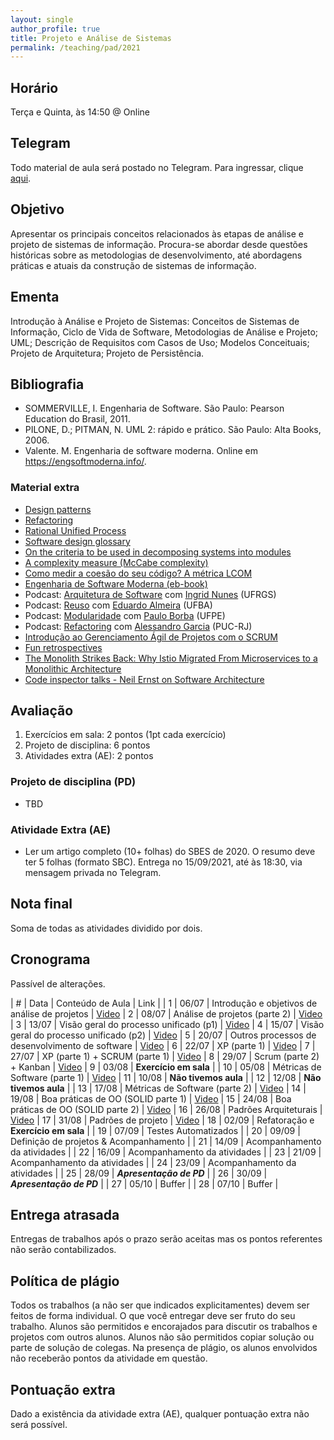 ```yaml
---
layout: single
author_profile: true
title: Projeto e Análise de Sistemas
permalink: /teaching/pad/2021
---
```


## Horário

Terça e Quinta, às 14:50 @ Online

## Telegram

Todo material de aula será postado no Telegram. Para ingressar, clique [aqui](https://t.me/joinchat/bQcK42rMAxJhZGRh).

## Objetivo

Apresentar os principais conceitos relacionados às etapas de análise e projeto de sistemas de informação. Procura-se abordar desde questões históricas sobre as metodologias de desenvolvimento, até abordagens práticas e atuais da construção de sistemas de informação.

## Ementa

Introdução à Análise e Projeto de Sistemas: Conceitos de Sistemas de Informação, Ciclo de Vida de Software, Metodologias de Análise e Projeto; UML; Descrição de Requisitos com Casos de Uso; Modelos Conceituais; Projeto de Arquitetura; Projeto de Persistência.


## Bibliografia

- SOMMERVILLE,  I. Engenharia  de  Software.  São  Paulo: Pearson  Education  do  Brasil, 2011.
- PILONE, D.; PITMAN, N. UML 2: rápido e prático. São Paulo: Alta Books, 2006.
- Valente. M. Engenharia de software moderna. Online em https://engsoftmoderna.info/.

### Material extra

- [Design patterns](https://refactoring.guru/design-patterns)
- [Refactoring](https://refactoring.com/)
- [Rational Unified Process](https://en.wikipedia.org/wiki/Rational_Unified_Process)
- [Software design glossary](https://engineering.fb.com/uncategorized/software-design-glossary/)
- [On the criteria to be used in decomposing systems into modules](https://blog.acolyer.org/2016/09/05/on-the-criteria-to-be-used-in-decomposing-systems-into-modules/)
- [A complexity measure (McCabe complexity)](http://www.literateprogramming.com/mccabe.pdf)
- [Como medir a coesão do seu código? A métrica LCOM](https://blog.caelum.com.br/como-medir-a-coesao-lcom/)
- [Engenharia de Software Moderna (eb-book)](https://engsoftmoderna.info/)
- Podcast: [Arquitetura de Software](https://anchor.fm/fronteirases/episodes/8--Arquitetura-de-Software-com-Ingrid-Nunes-UFRGS-ep4lg3) com [Ingrid Nunes](#) (UFRGS)
- Podcast: [Reuso](https://anchor.fm/fronteirases/episodes/11--Reuso-de-Software-com-Eduardo-Almeida-UFBA-ev9co7) com [Eduardo Almeira](#) (UFBA)
- Podcast: [Modularidade](https://anchor.fm/fronteirases/episodes/Modularidade-de-Software-com-Paulo-Borba-UFPE-e11atq2) com [Paulo Borba](#) (UFPE)
- Podcast: [Refactoring](https://anchor.fm/fronteirases/episodes/5--Refactoring-com-Alessandro-Garcia-PUC-Rio-el2og7/a-a3idv99) com [Alessandro Garcia](http://www-di.inf.puc-rio.br/~afgarcia/) (PUC-RJ)
- [Introdução ao Gerenciamento Ágil de Projetos com o SCRUM](https://drive.google.com/file/d/1ADfEEjhN5IG-kB0LGwaGCDYjrRIuoOZP/view)
- [Fun retrospectives](http://www.funretrospectives.com/category/retrospective/)
- [The Monolith Strikes Back: Why Istio Migrated From Microservices to a Monolithic Architecture](https://ieeexplore.ieee.org/document/9520758)
- [Code inspector talks - Neil Ernst on Software Architecture](https://www.youtube.com/watch?v=BO7O86YSpkE)

## Avaliação

1. Exercícios em sala: 2 pontos (1pt cada exercício)
2. Projeto de disciplina: 6 pontos
3. Atividades extra (AE): 2 pontos

<!--
### Seminário

O Seminário deve abordar tópicos que não foram mencionados em sala de aula. O Seminário deve ter duração mínima de 20 e no máxima de 25 minutos. Há uma penalidade de 1 ponto para quem usar menos ou mais tempo (**ENSAIEM!**).

O seminário deve ser composto pelo mesmo grupo do projeto de disciplina.

Algumas sugestões de tópicos (alunos também podem trazer suas próprias sugestões):

- Crystal Methods
- SCRUM
- Spotify Squad framework
- Design Science
- Object-relational impedance mismatch
- Test driven development
- Model driven development
- Behavior-driven development
- Bad smells
- Continuous Integration
- Continuous Delivery
- Docker e containers
- Outro?


**Lista de apresentações:**

| Data       | Ordem  | Alunos                               | Tema            |
| 05/11/2019 | 1o     | Renan Ramos e Kaled Maciel           | BDD             |              
| 05/11/2019 | 2o     | Teoian, Tainá, Jamilly, Felipe, Pedro| ORM             |   
| 05/11/2019 | 3o     | Fabio, Fabricio e Yan                | Crystal Methods |               
| 05/11/2019 | 4o     | Arthur, Isabela e João Victor        | TDD             |
| 05/11/2019 | 5o     | Victor Daniel, Necy Trindade, Sandy, José de Senna     | CD              |
| 07/11/2019 | 6o     | João Marcelo, Leonardo, Yury         | Microserviços   |             
| 07/11/2019 | 7o     | Acza, Ana Vitoria e Tuby             | Squads          |      
| 07/11/2019 | 8o     | Pedro Victor, Aian, Renan Cunha e Vitor Cantão    | Docker e containers |
| 07/11/2019 | 9o     | Alberto, Renato, Ronaldd e Wagner    | Bad smells      |
| 07/11/2019 | 10o    | Edson, Mauricio, Paulo Durval e Egry | Scrum           |


**Para garantir que todos apresentem no horário:** É necessário enviar o PDF da apresentação para o grupo do Telegram até às 23:00hs do dia 04/11. O arquivo deve ser nomeado como "aluno1-aluno2-alunoN.pdf", onde "nome" é o nome e sobrenome de um aluno. O não envio do relatório ou da apresentação até a data estipulada acarretará em penalidade de outro 1 ponto. Não é necessário levar computador para apresentação do seminário.

**Sobre os grupos dos seminários:** Como não chegamos num consenso com relação ao número de alunos no seminário (alguns grupos tem 4 alunos enquanto outros alunos irão fazer individualmente), também se faz necessário a entrega de um relatório. O relatório deve estar no formato da SBC (link [aqui](https://www.sbc.org.br/documentos-da-sbc/summary/169-templates-para-artigos-e-capitulos-de-livros/878-modelosparapublicaodeartigos)). O template não deve ser alterado. A quantidade de folhas varia de acordo com o número de alunos. Por exemplo, trabalhos individuais devem ter, no mínimo, 5 folhas. 10 folhas para duplas, 15 folhas para trios, e 20 folhas para grupos de quatro alunos. É permitido somente uma figura ou tabela por aluno (por ex, grupo de três pode ter no máximo três figuras ou tabelas). O relatório deve ser entregue em formato impresso antes da apresentação.

**Sobre a apresentação do seminário:** alunos sem domínio algum do conteúdo (por exemplo, lendo papéis de consulta rápida durante a apresentação), terão nota da apresentação correspondente a zero.
-->

### Projeto de disciplina (PD)

- TBD

<!--Sobre a apresentação do projeto de disciplina: alunos sem domínio algum do conteúdo (por exemplo, lendo papéis de consulta rápida durante a apresentação), terão nota da apresentação correspondente a zero.-->

### Atividade Extra (AE)

- Ler um artigo completo (10+ folhas) do SBES de 2020. O resumo deve ter 5 folhas (formato SBC). Entrega no 15/09/2021, até às 18:30, via mensagem privada no Telegram.

## Nota final

Soma de todas as atividades dividido por dois.

## Cronograma

Passível de alterações.

| # | Data  | Conteúdo de Aula                                 | Link |
| 1 | 06/07 | Introdução e objetivos de análise de projetos    | [Video](https://drive.google.com/file/d/1LjZAf4PROQxhfiaHaLMplbMwfX3yDewZ/view?usp=sharing)
| 2 | 08/07 | Análise de projetos (parte 2)                    | [Video](https://drive.google.com/file/d/1LjZAf4PROQxhfiaHaLMplbMwfX3yDewZ/view?usp=sharing)
| 3 | 13/07 | Visão geral do processo unificado (p1)           | [Video](https://drive.google.com/file/d/1Ph5DS68_0qY_pMOmz_ZRRLiiNOhy5dBI/view?usp=sharing)
| 4 | 15/07 | Visão geral do processo unificado (p2)           | [Video](https://drive.google.com/file/d/1rynnA0hMltdYxvZ1OGks7mYglwacASmo/view?usp=sharing)
| 5 | 20/07 | Outros processos de desenvolvimento de software  | [Video](https://drive.google.com/file/d/1pB1KHHEubB6fcfPgFbPMRTtKomAnEcsR/view)
| 6 | 22/07 | XP (parte 1)                                     | [Video](https://drive.google.com/file/d/1p7kVPBNpLHWkgd-T2p12No-n6urTR4uK/view)
| 7 | 27/07 | XP (parte 1) + SCRUM (parte 1)                   | [Video](https://drive.google.com/file/d/12KUMGv0s8A-9daQaMaxc_4XXS17PDVAf/view?usp=sharing)
| 8 | 29/07 | Scrum (parte 2) + Kanban                         | [Video](https://drive.google.com/file/d/1kUijK-SiNabvx8RRLBy2oeMIMCjyxhmd/view)
| 9 | 03/08 | **Exercício em sala**                            |
| 10 | 05/08 | Métricas de Software (parte 1)                  | [Video](https://drive.google.com/file/d/1m_pB4tpm-Uc-L7_xOJfxiXZc89sF8XeC/view)
| 11 | 10/08 | **Não tivemos aula**                            |
| 12 | 12/08 | **Não tivemos aula**                            |
| 13 | 17/08 | Métricas de Software (parte 2)                  | [Video](https://drive.google.com/file/d/1ZAOei9_tITDMk0SdbHWKqpjARgcR85qv/view?usp=sharing)
| 14 | 19/08 | Boa práticas de OO (SOLID parte 1)              | [Video]([Video](https://drive.google.com/file/d/1HmKV4dfgRLWH7ufgY7Vld2JAiGNsCXB6/view?usp=sharing))
| 15 | 24/08 | Boa práticas de OO (SOLID parte 2)              | [Video](https://drive.google.com/file/d/1HmKV4dfgRLWH7ufgY7Vld2JAiGNsCXB6/view?usp=sharing)
| 16 | 26/08 | Padrões Arquiteturais                           | [Video](https://drive.google.com/file/d/1d4S5BjZeH78e4vVilVP_2msRkbKYsQzY/view?usp=sharing)
| 17 | 31/08 | Padrões de projeto                              | [Video](https://drive.google.com/file/d/1TxWk3MGrfC1UqHyKXBeuS3hj8uHq7xYh/view?usp=sharing)
| 18 | 02/09 | Refatoração e **Exercício em sala**             |
| 19 | 07/09 | Testes Automatizados                            |
| 20 | 09/09 | Definição de projetos & Acompanhamento          |
| 21 | 14/09 | Acompanhamento da atividades                    |
| 22 | 16/09 | Acompanhamento da atividades                    |
| 23 | 21/09 | Acompanhamento da atividades                    |
| 24 | 23/09 | Acompanhamento da atividades                    |
| 25 | 28/09 | ***Apresentação de PD***                        |
| 26 | 30/09 | ***Apresentação de PD***                        |
| 27 | 05/10 | Buffer                                          |
| 28 | 07/10 | Buffer                                          |


## Entrega atrasada

Entregas de trabalhos após o prazo serão aceitas mas os pontos referentes não serão contabilizados.

## Política de plágio

Todos os trabalhos (a não ser que indicados explicitamentes) devem ser feitos de forma individual. O que você entregar deve ser fruto do seu trabalho. Alunos são permitidos e encorajados para discutir os trabalhos e projetos com outros alunos. Alunos não são permitidos copiar solução ou parte de solução de colegas. Na presença de plágio, os alunos envolvidos não receberão pontos da atividade em questão.

## Pontuação extra

Dado a existência da atividade extra (AE), qualquer pontuação extra não será possível.
